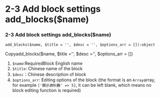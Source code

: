 # 2-3 Add block settings add\_blocks\($name\)

### 2-3 Add block settings add\_blocks\($name\)

```text
add_blocks($name, $title = '', $desc = '', $options_arr = []):object
```

Copyadd\_blocks\($name, $title ='', $desc ='', $options\_arr = \[\]\)

1. `$name`:RequiredBlock English name
2. `$title`: Chinese name of the block
3. `$desc`：Chinese description of block
4. `$options_arr`: Editing options of the block \(the format is an  `Array`array, for example `['顯示資料數' => 5]`, it can be left blank, which means no block editing function is required\)

